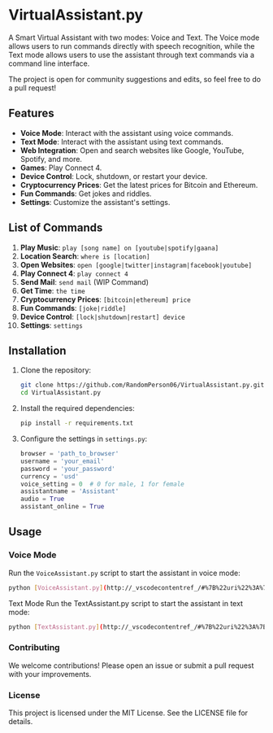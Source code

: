# VirtualAssistant.py

A Smart Virtual Assistant with two modes: Voice and Text. The Voice mode allows users to run commands directly with speech recognition, while the Text mode allows users to use the assistant through text commands via a command line interface.

The project is open for community suggestions and edits, so feel free to do a pull request!

## Features

- **Voice Mode**: Interact with the assistant using voice commands.
- **Text Mode**: Interact with the assistant using text commands.
- **Web Integration**: Open and search websites like Google, YouTube, Spotify, and more.
- **Games**: Play Connect 4.
- **Device Control**: Lock, shutdown, or restart your device.
- **Cryptocurrency Prices**: Get the latest prices for Bitcoin and Ethereum.
- **Fun Commands**: Get jokes and riddles.
- **Settings**: Customize the assistant's settings.

## List of Commands

1. **Play Music**: `play [song name] on [youtube|spotify|gaana]`
2. **Location Search**: `where is [location]`
3. **Open Websites**: `open [google|twitter|instagram|facebook|youtube]`
4. **Play Connect 4**: `play connect 4`
5. **Send Mail**: `send mail` (WIP Command)
6. **Get Time**: `the time`
7. **Cryptocurrency Prices**: `[bitcoin|ethereum] price`
8. **Fun Commands**: `[joke|riddle]`
9. **Device Control**: `[lock|shutdown|restart] device`
10. **Settings**: `settings`

## Installation

1. Clone the repository:
    ```sh
    git clone https://github.com/RandomPerson06/VirtualAssistant.py.git
    cd VirtualAssistant.py
    ```

2. Install the required dependencies:
    ```sh
    pip install -r requirements.txt
    ```

3. Configure the settings in `settings.py`:
    ```python
    browser = 'path_to_browser'
    username = 'your_email'
    password = 'your_password'
    currency = 'usd'
    voice_setting = 0  # 0 for male, 1 for female
    assistantname = 'Assistant'
    audio = True
    assistant_online = True
    ```

## Usage

### Voice Mode

Run the `VoiceAssistant.py` script to start the assistant in voice mode:
```sh
python [VoiceAssistant.py](http://_vscodecontentref_/#%7B%22uri%22%3A%7B%22%24mid%22%3A1%2C%22fsPath%22%3A%22c%3A%5C%5CUsers%5C%5Cnightfire%5C%5CDocuments%5C%5Ccode%5C%5Cvirtual-assistant%5C%5CVoiceAssistant.py%22%2C%22_sep%22%3A1%2C%22path%22%3A%22%2Fc%3A%2FUsers%2Fnightfire%2FDocuments%2Fcode%2Fvirtual-assistant%2FVoiceAssistant.py%22%2C%22scheme%22%3A%22file%22%7D%7D)
```

Text Mode
Run the TextAssistant.py script to start the assistant in text mode:
```sh
python [TextAssistant.py](http://_vscodecontentref_/#%7B%22uri%22%3A%7B%22%24mid%22%3A1%2C%22fsPath%22%3A%22c%3A%5C%5CUsers%5C%5Cnightfire%5C%5CDocuments%5C%5Ccode%5C%5Cvirtual-assistant%5C%5CTextAssistant.py%22%2C%22_sep%22%3A1%2C%22path%22%3A%22%2Fc%3A%2FUsers%2Fnightfire%2FDocuments%2Fcode%2Fvirtual-assistant%2FTextAssistant.py%22%2C%22scheme%22%3A%22file%22%7D%7D)
```

### Contributing
We welcome contributions! Please open an issue or submit a pull request with your improvements.

### License
This project is licensed under the MIT License. See the LICENSE file for details.